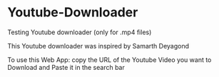 # Youtube-Downloader
Testing Youtube downloader (only for .mp4 files)

This Youtube downloader was inspired by Samarth Deyagond

To use this Web App: copy the URL of the Youtube Video you want to Download and Paste it in the search bar


